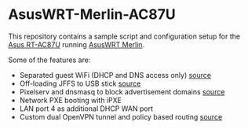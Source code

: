 # AsusWRT-Merlin-AC87U

This repository contains a sample script and configuration setup for the [Asus RT-AC87U](https://www.asus.com/Networking/RTAC87U/) running [AsusWRT Merlin](http://asuswrt.lostrealm.ca).

Some of the features are:
 * Separated guest WiFi (DHCP and DNS access only) [source](http://www.snbforums.com/threads/ac56u-how-to-add-bridges-with-dhcp-servers.20326/#post-189032)
 * Off-loading JFFS to USB stick [source](http://www.snbforums.com/threads/jffs-usb-offloading.24884/)
 * Pixelserv and dnsmasq to block advertisement domains [source](http://www.snbforums.com/threads/pixelserv-a-better-one-pixel-webserver-for-adblock.26114/)
 * Network PXE booting with iPXE
 * LAN port 4 as additional DHCP WAN port
 * Custom dual OpenVPN tunnel and policy based routing [source](http://www.snbforums.com/threads/openvpn-selective-routing-and-port-forwarding.25383/)
